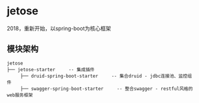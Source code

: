 # jetose
2018，重新开始，以spring-boot为核心框架

## 模块架构
```
jetose
├── jetose-starter     -- 集成插件
     ├── druid-spring-boot-starter     -- 集合druid - jdbc连接池、监控组件
     ├── swagger-spring-boot-starter     -- 整合swagger - restful风格的web服务框架
```